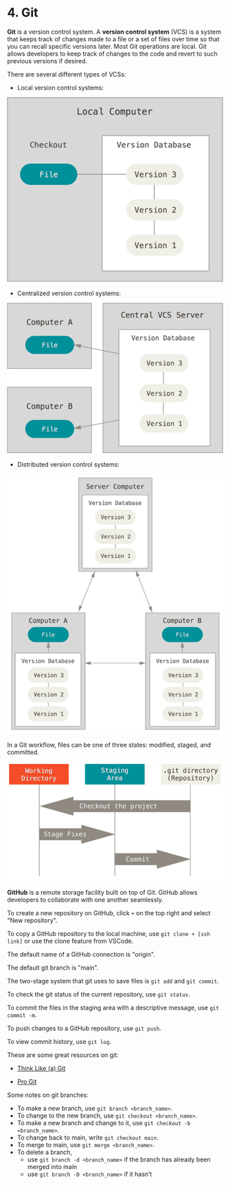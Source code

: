 # 4. Git

**Git** is a version control system. A **version control system** (VCS) is a system that keeps track of changes made to a file or a set of files over time so that you can recall specific versions later. Most Git operations are local. Git allows developers to keep track of changes to the code and revert to such previous versions if desired.

There are several different types of VCSs:

- Local version control systems:

![alt text](/Images/image-3.png)

- Centralized version control systems:

![alt text](/Images/image-4.png)

- Distributed version control systems:

![alt text](/Images/image-5.png)

In a Git workflow, files can be one of three states: modified, staged, and committed.

![alt text](/Images/image-6.png)

**GitHub** is a remote storage facility built on top of Git. GitHub allows developers to collaborate with one another seamlessly.

To create a new repository on GitHub, click `+` on the top right and select "New repository".

To copy a GitHub repository to the local machine, use `git clone + [ssh link]` or use the clone feature from VSCode.

The default name of a GitHub connection is "origin".

The default git branch is "main".

The two-stage system that git uses to save files is `git add` and `git commit`.

To check the git status of the current repository, use `git status`.

To commit the files in the staging area with a descriptive message, use `git commit -m`.

To push changes to a GitHub repository, use `git push`.

To view commit history, use `git log`.

These are some great resources on git:

- [Think Like (a) Git](https://think-like-a-git.net/)

- [Pro Git](https://git-scm.com/book/en/v2)

Some notes on git branches:

- To make a new branch, use `git branch <branch_name>`.
- To change to the new branch, use `git checkout <branch_name>`.
- To make a new branch and change to it, use `git checkout -b <branch_name>`.
- To change back to main, write `git checkout main`.
- To merge to main, use `git merge <branch_name>`.
- To delete a branch,
  - use `git branch -d <branch_name>` if the branch has already been merged into main
  - use `git branch -D <branch_name>` if it hasn’t
